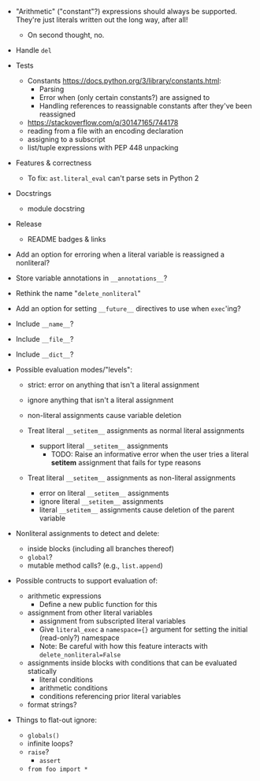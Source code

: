 - "Arithmetic" ("constant"?) expressions should always be supported.  They're
  just literals written out the long way, after all!
    - On second thought, no.

- Handle `del`

- Tests
    - Constants <https://docs.python.org/3/library/constants.html>:
        - Parsing
        - Error when (only certain constants?) are assigned to
        - Handling references to reassignable constants after they've been
          reassigned
    - https://stackoverflow.com/q/30147165/744178
    - reading from a file with an encoding declaration
    - assigning to a subscript
    - list/tuple expressions with PEP 448 unpacking
- Features & correctness
    - To fix: `ast.literal_eval` can't parse sets in Python 2
- Docstrings
    - module docstring
- Release
    - README badges & links

- Add an option for erroring when a literal variable is reassigned a nonliteral?

- Store variable annotations in `__annotations__`?
- Rethink the name "`delete_nonliteral`"
- Add an option for setting `__future__` directives to use when `exec`'ing?
- Include `__name__`?
- Include `__file__`?
- Include `__dict__`?

- Possible evaluation modes/"levels":
    - strict: error on anything that isn't a literal assignment
    - ignore anything that isn't a literal assignment
    - non-literal assignments cause variable deletion

    - Treat literal `__setitem__` assignments as normal literal assignments
        - support literal `__setitem__` assignments
            - TODO: Raise an informative error when the user tries a literal
              __setitem__ assignment that fails for type reasons
    - Treat literal `__setitem__` assignments as non-literal assignments
        - error on literal `__setitem__` assignments
        - ignore literal `__setitem__` assignments
        - literal `__setitem__` assignments cause deletion of the parent
          variable


- Nonliteral assignments to detect and delete:
    - inside blocks (including all branches thereof)
    - `global`?
    - mutable method calls? (e.g., `list.append`)

- Possible contructs to support evaluation of:
    - arithmetic expressions
        - Define a new public function for this
    - assignment from other literal variables
        - assignment from subscripted literal variables
        - Give `literal_exec` a `namespace={}` argument for setting the initial
          (read-only?) namespace
        - Note: Be careful with how this feature interacts with
          `delete_nonliteral=False`
    - assignments inside blocks with conditions that can be evaluated
      statically
        - literal conditions
        - arithmetic conditions
        - conditions referencing prior literal variables
    - format strings?

- Things to flat-out ignore:
    - `globals()`
    - infinite loops?
    - `raise`?
        - `assert`
    - `from foo import *`
